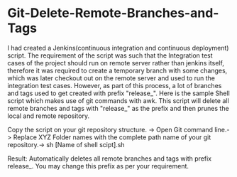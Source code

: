 # Git-Delete-Remote-Branches-and-Tags
I had created a Jenkins(continuous integration and continuous deployment) script. The requirement of the script was such that the Integration test cases of the project should run on remote server rather than jenkins itself, therefore it was required to create a temporary branch with some changes, which was later checkout out on the remote server and used to run the integration test cases.
However, as part of this process, a lot of branches and tags used to get created with prefix "release_". Here is the sample Shell script which makes use of git commands with awk. This script will delete all remote branches and tags with "release_" as the prefix and then prunes the local and remote repository.

Copy the script on your git repository structure. ->
Open Git command line.->
Replace XYZ Folder names with the complete path name of your git repository.->
sh [Name of shell scipt].sh

Result:
Automatically deletes all remote branches and tags with prefix release_. You may change this prefix as per your requirement.
